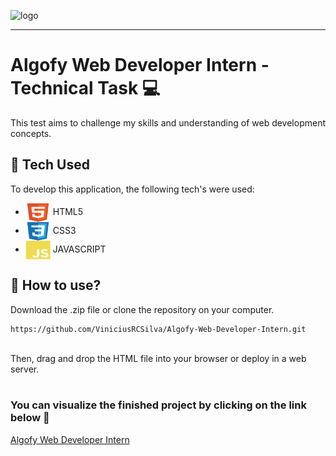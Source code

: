 <img 
  src="https://media.licdn.com/dms/image/C4E0BAQHd1pdz5lJgpg/company-logo_200_200/0/1652967161896?e=2147483647&v=beta&t=ssd-f4Fdjc0yZoGlnZ-hkj3U0SolMC9UJGr7wx1Y83A" 
  alt="logo" 
  style="width:100px;"
/>

<hr/>

# Algofy Web Developer Intern - Technical Task :computer:

This test aims to challenge my skills and understanding of web development concepts.

## :rocket: Tech Used

To develop this application, the following tech's were used:

- <img align="center" alt="HTML" height="30" width="40" src="https://raw.githubusercontent.com/devicons/devicon/master/icons/html5/html5-original.svg"> HTML5
- <img align="center" alt="CSS" height="30" width="40" src="https://raw.githubusercontent.com/devicons/devicon/master/icons/css3/css3-original.svg"> CSS3 
- <img align="center" alt="JS" height="30" width="40" src="https://raw.githubusercontent.com/devicons/devicon/master/icons/javascript/javascript-plain.svg"> JAVASCRIPT

## :thinking: How to use?

Download the .zip file or clone the repository on your computer.
<br/>
```
https://github.com/ViniciusRCSilva/Algofy-Web-Developer-Intern.git
```
<br/>
Then, drag and drop the HTML file into your browser or deploy in a web server.
<br/>
<br/>

### You can visualize the finished project by clicking on the link below :arrow_down_small:

<a href="https://algofy-web-developer-intern.vercel.app/" target="_blank">Algofy Web Developer Intern</a>
